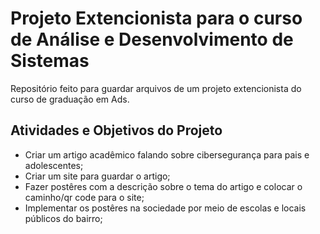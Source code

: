 # Projeto Extencionista para o curso de Análise e Desenvolvimento de Sistemas
Repositório feito para guardar arquivos de um projeto extencionista do curso de graduação em Ads.

## Atividades e Objetivos do Projeto
- Criar um artigo acadêmico falando sobre cibersegurança para pais e adolescentes;
- Criar um site para guardar o artigo;
- Fazer postêres com a descrição sobre o tema do artigo e colocar o caminho/qr code para o site;
- Implementar os postêres na sociedade por meio de escolas e locais públicos do bairro;

